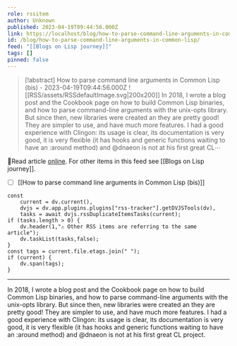 ```yaml
---
role: rssitem
author: Unknown
published: 2023-04-19T09:44:56.000Z
link: https://localhost/blog/how-to-parse-command-line-arguments-in-common-lisp/
id: /blog/how-to-parse-command-line-arguments-in-common-lisp/
feed: "[[Blogs on Lisp journey]]"
tags: []
pinned: false
---
```


> [!abstract] How to parse command line arguments in Common Lisp (bis) - 2023-04-19T09:44:56.000Z
> <span class="rss-image">![[RSS/assets/RSSdefaultImage.svg|200x200]]</span> In 2018, I wrote a blog post and the Cookbook page on how to build Common Lisp binaries, and how to parse command-line arguments with the unix-opts library.
> But since then, new libraries were created an they are pretty good! They are simpler to use, and have much more features. I had a good experience with Clingon: its usage is clear, its documentation is very good, it is very flexible (it has hooks and generic functions waiting to have an :around method) and @dnaeon is not at his first great CL⋯

🔗Read article [online](https://localhost/blog/how-to-parse-command-line-arguments-in-common-lisp/). For other items in this feed see [[Blogs on Lisp journey]].

- [ ] [[How to parse command line arguments in Common Lisp (bis)]]

~~~dataviewjs
const
    current = dv.current(),
	dvjs = dv.app.plugins.plugins["rss-tracker"].getDVJSTools(dv),
	tasks = await dvjs.rssDuplicateItemsTasks(current);
if (tasks.length > 0) {
	dv.header(1,"⚠ Other RSS items are referring to the same article");
    dv.taskList(tasks,false);
}
const tags = current.file.etags.join(" ");
if (current) {
	dv.span(tags);
}
~~~

- - -
In 2018, I wrote a blog post and the Cookbook page on how to build Common Lisp binaries, and how to parse command-line arguments with the unix-opts library.
But since then, new libraries were created an they are pretty good! They are simpler to use, and have much more features. I had a good experience with Clingon: its usage is clear, its documentation is very good, it is very flexible (it has hooks and generic functions waiting to have an :around method) and @dnaeon is not at his first great CL project.